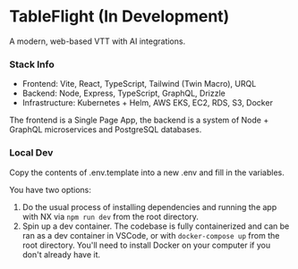 # TableFlight (In Development)

A modern, web-based VTT with AI integrations.

### Stack Info
* Frontend: Vite, React, TypeScript, Tailwind (Twin Macro), URQL
* Backend: Node, Express, TypeScript, GraphQL, Drizzle
* Infrastructure: Kubernetes + Helm, AWS EKS, EC2, RDS, S3, Docker

The frontend is a Single Page App, the backend is a system of Node + GraphQL microservices and PostgreSQL databases.

### Local Dev

Copy the contents of .env.template into a new .env and fill in the variables.

You have two options:
1. Do the usual process of installing dependencies and running the app with NX via `npm run dev` from the root directory.
2. Spin up a dev container. The codebase is fully containerized and can be ran as a dev container in VSCode, or with `docker-compose up` from the root directory. You'll need to install Docker on your computer if you don't already have it.
